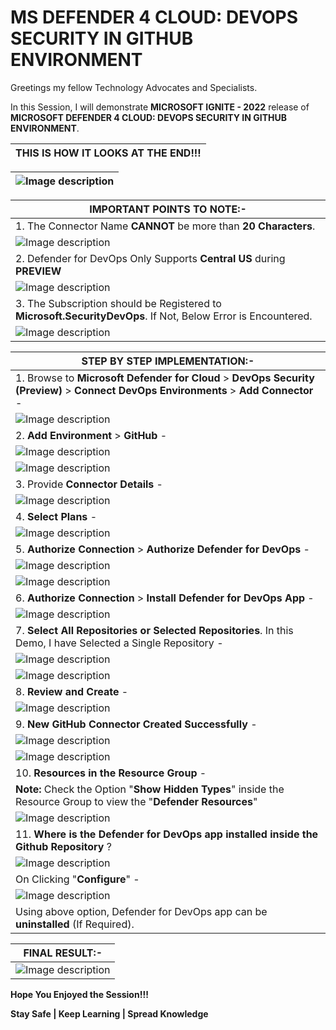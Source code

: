 # MS DEFENDER 4 CLOUD: DEVOPS SECURITY IN GITHUB ENVIRONMENT

Greetings my fellow Technology Advocates and Specialists.

In this Session, I will demonstrate __MICROSOFT IGNITE - 2022__ release of __MICROSOFT DEFENDER 4 CLOUD: DEVOPS SECURITY IN GITHUB ENVIRONMENT__. 


| __THIS IS HOW IT LOOKS AT THE END!!!__ |
| --------- |


| ![Image description](https://dev-to-uploads.s3.amazonaws.com/uploads/articles/7dxbm1y55afm4ytdueyd.jpg) |
| --------- |


| __IMPORTANT POINTS TO NOTE:-__ |
| --------- |
| 1. The Connector Name __CANNOT__ be more than __20 Characters__. |
| ![Image description](https://dev-to-uploads.s3.amazonaws.com/uploads/articles/s0yrnmeywtp5vlyoa5gw.jpg) |
| 2. Defender for DevOps Only Supports __Central US__ during __PREVIEW__ |
| ![Image description](https://dev-to-uploads.s3.amazonaws.com/uploads/articles/6m0eclncge2hqu2z891d.jpg) |
| 3. The Subscription should be Registered to __Microsoft.SecurityDevOps__. If Not, Below Error is Encountered. |
| ![Image description](https://dev-to-uploads.s3.amazonaws.com/uploads/articles/g458plc9q1xco0an32qg.jpg) |


| __STEP BY STEP IMPLEMENTATION:-__ |
| --------- |
| 1. Browse to __Microsoft Defender for Cloud__ > __DevOps Security (Preview)__ > __Connect DevOps Environments__ > __Add Connector__ -  |
| ![Image description](https://dev-to-uploads.s3.amazonaws.com/uploads/articles/fv7obngk4cv5a1a7du02.jpg) |
| 2. __Add Environment__ > __GitHub__ - |
| ![Image description](https://dev-to-uploads.s3.amazonaws.com/uploads/articles/rhn3i92wy8ortic3fi52.jpg) |
| ![Image description](https://dev-to-uploads.s3.amazonaws.com/uploads/articles/pz70fove7ne7q92du1o3.jpg) |
| 3. Provide __Connector Details__ - |
| ![Image description](https://dev-to-uploads.s3.amazonaws.com/uploads/articles/wnfsodx6hx1u05de7sok.jpg) |
| 4. __Select Plans__ - |
| ![Image description](https://dev-to-uploads.s3.amazonaws.com/uploads/articles/qhgjl19lwsgask7vs6r5.jpg) |
| 5. __Authorize Connection__ > __Authorize Defender for DevOps__ - |
| ![Image description](https://dev-to-uploads.s3.amazonaws.com/uploads/articles/huier8e0mlhz9m7o5zce.jpg) |
| ![Image description](https://dev-to-uploads.s3.amazonaws.com/uploads/articles/h4s1uvc4qbx52xzpr7iu.jpg) |
| 6. __Authorize Connection__ > __Install Defender for DevOps App__ - |
| ![Image description](https://dev-to-uploads.s3.amazonaws.com/uploads/articles/non5mwrrvsdw3vur39kw.jpg) |
| 7. __Select All Repositories or Selected Repositories__. In this Demo, I have Selected a Single Repository - |
| ![Image description](https://dev-to-uploads.s3.amazonaws.com/uploads/articles/4a250kasr8tq1wiwwcam.jpg) |
| ![Image description](https://dev-to-uploads.s3.amazonaws.com/uploads/articles/qkxkyu7tq73ur2aoiwmu.jpg) |
| 8. __Review and Create__ - |
| ![Image description](https://dev-to-uploads.s3.amazonaws.com/uploads/articles/19s6r2gg8m0003c89lpg.jpg) |
| 9. __New GitHub Connector Created Successfully__ - |
| ![Image description](https://dev-to-uploads.s3.amazonaws.com/uploads/articles/ht2xal95qlp16qt8sadr.jpg) |
| ![Image description](https://dev-to-uploads.s3.amazonaws.com/uploads/articles/9jeyvs48ip5nmme729s7.jpg) |
| 10. __Resources in the Resource Group__ - |
| __Note:__ Check the Option "__Show Hidden Types__" inside the Resource Group to view the "__Defender Resources__" |
| ![Image description](https://dev-to-uploads.s3.amazonaws.com/uploads/articles/0xveoo05smvsbhetvygk.jpg) |
| 11. __Where is the Defender for DevOps app installed inside the Github Repository__ ? |
| ![Image description](https://dev-to-uploads.s3.amazonaws.com/uploads/articles/d65yiuf793d6p4fm1ww0.jpg) |
| On Clicking "__Configure__" - |
| ![Image description](https://dev-to-uploads.s3.amazonaws.com/uploads/articles/5fvh2idxs537h5b7r9mh.jpg) |
| Using above option, Defender for DevOps app can be __uninstalled__ (If Required). |

| __FINAL RESULT:-__ |
| --------- |
| ![Image description](https://dev-to-uploads.s3.amazonaws.com/uploads/articles/wjbomy0ttmhqdk8bccxs.jpg) |

__Hope You Enjoyed the Session!!!__

__Stay Safe | Keep Learning | Spread Knowledge__
